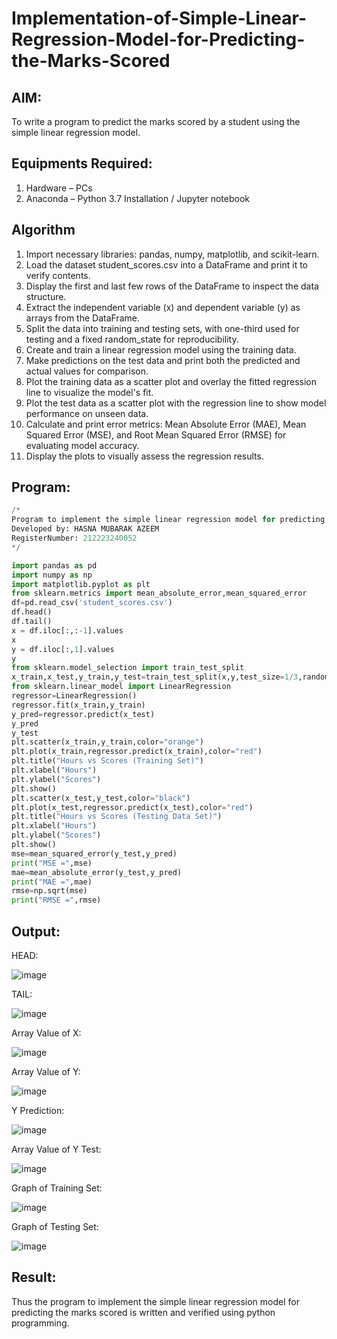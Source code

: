 # Implementation-of-Simple-Linear-Regression-Model-for-Predicting-the-Marks-Scored

## AIM:
To write a program to predict the marks scored by a student using the simple linear regression model.

## Equipments Required:
1. Hardware – PCs
2. Anaconda – Python 3.7 Installation / Jupyter notebook

## Algorithm
1. Import necessary libraries: pandas, numpy, matplotlib, and scikit-learn.
2. Load the dataset student_scores.csv into a DataFrame and print it to verify contents.
3. Display the first and last few rows of the DataFrame to inspect the data structure.
4. Extract the independent variable (x) and dependent variable (y) as arrays from the DataFrame.
5. Split the data into training and testing sets, with one-third used for testing and a fixed random_state for reproducibility.
6. Create and train a linear regression model using the training data.
7. Make predictions on the test data and print both the predicted and actual values for comparison.
8. Plot the training data as a scatter plot and overlay the fitted regression line to visualize the model's fit.
9. Plot the test data as a scatter plot with the regression line to show model performance on unseen data.
10. Calculate and print error metrics: Mean Absolute Error (MAE), Mean Squared Error (MSE), and Root Mean Squared Error (RMSE) for evaluating model accuracy.
11. Display the plots to visually assess the regression results.

## Program:
```Python
/*
Program to implement the simple linear regression model for predicting the marks scored.
Developed by: HASNA MUBARAK AZEEM
RegisterNumber: 212223240052
*/

import pandas as pd
import numpy as np
import matplotlib.pyplot as plt
from sklearn.metrics import mean_absolute_error,mean_squared_error
df=pd.read_csv('student_scores.csv')
df.head()
df.tail()
x = df.iloc[:,:-1].values
x
y = df.iloc[:,1].values
y
from sklearn.model_selection import train_test_split
x_train,x_test,y_train,y_test=train_test_split(x,y,test_size=1/3,random_state=0)
from sklearn.linear_model import LinearRegression
regressor=LinearRegression()
regressor.fit(x_train,y_train)
y_pred=regressor.predict(x_test)
y_pred
y_test
plt.scatter(x_train,y_train,color="orange")
plt.plot(x_train,regressor.predict(x_train),color="red")
plt.title("Hours vs Scores (Training Set)")
plt.xlabel("Hours")
plt.ylabel("Scores")
plt.show()
plt.scatter(x_test,y_test,color="black")
plt.plot(x_test,regressor.predict(x_test),color="red")
plt.title("Hours vs Scores (Testing Data Set)")
plt.xlabel("Hours")
plt.ylabel("Scores")
plt.show()
mse=mean_squared_error(y_test,y_pred)
print("MSE =",mse)
mae=mean_absolute_error(y_test,y_pred)
print("MAE =",mae)
rmse=np.sqrt(mse)
print("RMSE =",rmse)
```

## Output:
HEAD:

![image](https://github.com/user-attachments/assets/e2c14fcb-2a48-4afc-80dc-e0be0ada95a1)

TAIL:

![image](https://github.com/user-attachments/assets/735a0216-9fae-4bf7-af8a-efee4d702bb8)

Array Value of X:

![image](https://github.com/user-attachments/assets/ec713756-9555-4cae-a9ac-acc829ad6543)

Array Value of Y:

![image](https://github.com/user-attachments/assets/68c03a60-8b6b-4900-9d8b-4c2b046c0c90)

Y Prediction:

![image](https://github.com/user-attachments/assets/a664c65c-0ce9-4517-9628-74eb94ee0eb0)

Array Value of Y Test:

![image](https://github.com/user-attachments/assets/22b23da7-5a7b-43f7-bbd3-a8de85bb1bf5)

Graph of Training Set:

![image](https://github.com/user-attachments/assets/5e567898-263f-4f67-bcb2-8b7e37888b41)

Graph of Testing Set:

![image](https://github.com/user-attachments/assets/b06d93d4-c5ab-4ac7-b2d2-dc21418c5e69)


## Result:
Thus the program to implement the simple linear regression model for predicting the marks scored is written and verified using python programming.
